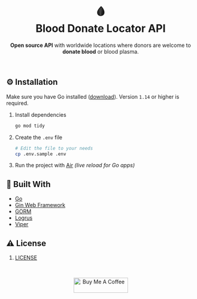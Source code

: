 <h1 align="center">🩸<br>Blood Donate Locator API</h1>
<p align="center">
	<b>Open source API</b> with worldwide locations where donors are welcome to <b>donate blood</b> or blood plasma.
</p>
<br>

## ⚙️ Installation

Make sure you have Go installed ([download](https://go.dev/dl/)). Version `1.14` or higher is required.

1. Install dependencies
	```sh
	go mod tidy
	```
2. Create the `.env` file

	```sh
	# Edit the file to your needs
	cp .env.sample .env
	```
3. Run the project with [Air](https://github.com/cosmtrek/air) *(live reload for Go apps)*


## 🔨 Built With

* [Go](https://go.dev)
* [Gin Web Framework](https://github.com/gin-gonic/gin)
* [GORM](https://github.com/go-gorm/gorm)
* [Logrus](https://github.com/sirupsen/logrus)
* [Viper](https://github.com/spf13/viper)

## ⚠️ License
1. [LICENSE](LICENSE)

<br>

<p align="center">
<a href="https://www.buymeacoffee.com/pejeio" target="_blank"><img src="https://cdn.buymeacoffee.com/buttons/v2/default-yellow.png" alt="Buy Me A Coffee" style="height: 40px !important;width: 145px !important;" ></a>
</p>
